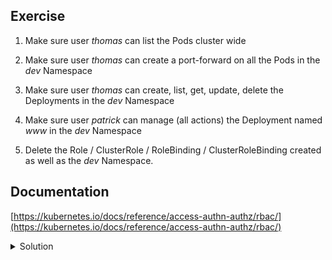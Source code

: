 ## Exercise

1. Make sure user *thomas* can list the Pods cluster wide

2. Make sure user *thomas* can create a port-forward on all the Pods in the *dev* Namespace 

3. Make sure user *thomas* can create, list, get, update, delete the Deployments in the *dev* Namespace

4. Make sure user *patrick* can manage (all actions) the Deployment named *www* in the *dev* Namespace

5. Delete the Role / ClusterRole / RoleBinding / ClusterRoleBinding created as well as the *dev* Namespace.

## Documentation

[https://kubernetes.io/docs/reference/access-authn-authz/rbac/](https://kubernetes.io/docs/reference/access-authn-authz/rbac/)

<details>
  <summary markdown="span">Solution</summary>

1. Make sure user *thomas* can list the Pods cluster wide

Start by creating a ClusterRole allowing to list the Pods in the entire cluster:

```
k create clusterrole list-pods --verb list --resource pods 
```

Associate the *ClusterRole* to *thomas* via a *ClusterRoleBinding*

```
k create clusterrolebinding thomas-list-pods --clusterrole list-pods --user thomas
```

Verify:

```
k auth can-i list pods --as thomas
yes
```

2. Make sure user *thomas* can create a port-forward on all the Pods in the *dev* Namespace 

First create the *dev* namespace

```
k create ns dev
```

Create the Role:

```
k create role port-forward --verb create --resource pods/forward --namespace dev 
```

Associate the *Role* to *thomas* via a *RoleBinding*

```
k create rolebinding thomas-port-forward --role port-forward --user thomas --namespace dev
```

Verify:

```
k auth can-i create pods --subresource=forward --as thomas --namespace dev 
yes
```

3. Make user user *thomas* can create, list, get, update, delete the Deployments in the *dev* Namespace

Create the Role:

```
k create role manage-deployment --verb create,list,get,update,delete --resource deployments.apps --namespace dev 
```

Associate the *Role* to *thomas* via a *RoleBinding*

```
k create rolebinding thomas-manage-deployment --role manage-deployment --user thomas --namespace dev
```

Verify:

```
k auth can-i create deployments.apps --as thomas --namespace dev
yes
```

4. Make sure user *patrick* can manage (all actions) the Deployment named *www* in the *dev* Namespace

Create a role that allows to manage the deployment named *www*:

```
k create role manage-www-deployment --verb="*" --resource=deployment.apps --resource-name=www -n dev
```

Associate that role to user *patrick*:

```
k create rolebinding patrick-manage-www-deployment --user=patrick --role=manage-www-deployment -n dev
```

Verify:

```
k auth can-i "*" deploy/www --as patrick -n dev
yes
```

5. Delete the Role / ClusterRole / RoleBinding / ClusterRoleBinding created as well as the *dev* namespace.

```
k delete rolebinding patrick-manage-www-deployment thomas-manage-deployment thomas-port-forward
k delete role manage-www-deployment manage-deployment port-forward 
k delete clusterrolebinding thomas-list-nodes
k delete clusterrole list-nodes
k delete ns dev
```

</details>

